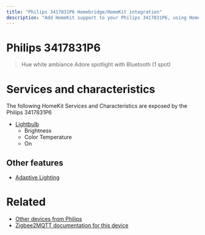 ```yaml
---
title: "Philips 3417831P6 Homebridge/HomeKit integration"
description: "Add HomeKit support to your Philips 3417831P6, using Homebridge, Zigbee2MQTT and homebridge-z2m."
---
```

<!---
This file has been GENERATED using src/docgen/docgen.ts
DO NOT EDIT THIS FILE MANUALLY!
-->
# Philips 3417831P6
> Hue white ambiance Adore spotlight with Bluetooth (1 spot)


# Services and characteristics
The following HomeKit Services and Characteristics are exposed by
the Philips 3417831P6

* [Lightbulb](../../light.md)
  * Brightness
  * Color Temperature
  * On


## Other features
* [Adaptive Lighting](../../light.md)


# Related
* [Other devices from Philips](../index.md#philips)
* [Zigbee2MQTT documentation for this device](https://www.zigbee2mqtt.io/devices/3417831P6.html)